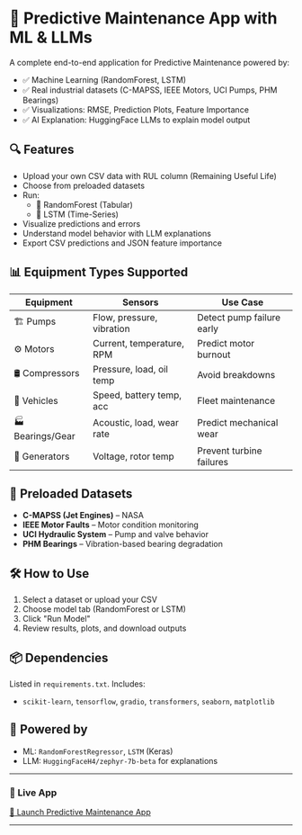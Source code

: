 # 🔧 Predictive Maintenance App with ML & LLMs

A complete end-to-end application for Predictive Maintenance powered by:
- ✅ Machine Learning (RandomForest, LSTM)
- ✅ Real industrial datasets (C-MAPSS, IEEE Motors, UCI Pumps, PHM Bearings)
- ✅ Visualizations: RMSE, Prediction Plots, Feature Importance
- ✅ AI Explanation: HuggingFace LLMs to explain model output

## 🔍 Features
- Upload your own CSV data with RUL column (Remaining Useful Life)
- Choose from preloaded datasets
- Run:
  - 🌲 RandomForest (Tabular)
  - 🧠 LSTM (Time-Series)
- Visualize predictions and errors
- Understand model behavior with LLM explanations
- Export CSV predictions and JSON feature importance

## 📊 Equipment Types Supported
| Equipment        | Sensors                      | Use Case                          |
|------------------|------------------------------|-----------------------------------|
| 🏗️ Pumps          | Flow, pressure, vibration    | Detect pump failure early         |
| ⚙️ Motors         | Current, temperature, RPM    | Predict motor burnout             |
| 🛢️ Compressors    | Pressure, load, oil temp     | Avoid breakdowns                  |
| 🚚 Vehicles       | Speed, battery temp, acc     | Fleet maintenance                 |
| 🏭 Bearings/Gear  | Acoustic, load, wear rate    | Predict mechanical wear           |
| 🔌 Generators     | Voltage, rotor temp          | Prevent turbine failures          |

## 📁 Preloaded Datasets
- **C-MAPSS (Jet Engines)** – NASA
- **IEEE Motor Faults** – Motor condition monitoring
- **UCI Hydraulic System** – Pump and valve behavior
- **PHM Bearings** – Vibration-based bearing degradation

## 🛠️ How to Use
1. Select a dataset or upload your CSV
2. Choose model tab (RandomForest or LSTM)
3. Click "Run Model"
4. Review results, plots, and download outputs

## 📦 Dependencies
Listed in `requirements.txt`. Includes:
- `scikit-learn`, `tensorflow`, `gradio`, `transformers`, `seaborn`, `matplotlib`

## 🧠 Powered by
- ML: `RandomForestRegressor`, `LSTM` (Keras)
- LLM: `HuggingFaceH4/zephyr-7b-beta` for explanations

---

### 📡 Live App
[🚀 Launch Predictive Maintenance App](https://huggingface.co/spaces/ral197979/Predictive-Maintenance-App)

---
